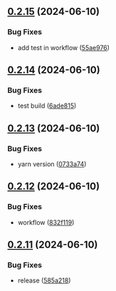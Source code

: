 ## [0.2.15](https://github.com/tiavina-mika/check-password-complexity/compare/v0.2.14...v0.2.15) (2024-06-10)


### Bug Fixes

* add test in workflow ([55ae976](https://github.com/tiavina-mika/check-password-complexity/commit/55ae9763cf004626a77904b465fd996dd37ba512))



## [0.2.14](https://github.com/tiavina-mika/check-password-complexity/compare/v0.2.13...v0.2.14) (2024-06-10)


### Bug Fixes

* test build ([6ade815](https://github.com/tiavina-mika/check-password-complexity/commit/6ade8159e53134d8c2958e118652565b7b3c9696))



## [0.2.13](https://github.com/tiavina-mika/check-password-complexity/compare/v0.2.12...v0.2.13) (2024-06-10)


### Bug Fixes

* yarn version ([0733a74](https://github.com/tiavina-mika/check-password-complexity/commit/0733a745104083a6c5578ade99e96ee9dd32a797))



## [0.2.12](https://github.com/tiavina-mika/check-password-complexity/compare/v0.2.11...v0.2.12) (2024-06-10)


### Bug Fixes

* workflow ([832f119](https://github.com/tiavina-mika/check-password-complexity/commit/832f1192619670cb723282f790f286de6dbcc02c))



## [0.2.11](https://github.com/tiavina-mika/check-password-complexity/compare/v0.2.10...v0.2.11) (2024-06-10)


### Bug Fixes

* release ([585a218](https://github.com/tiavina-mika/check-password-complexity/commit/585a2184e0603b3222660e54f7c7883b85d6642e))



